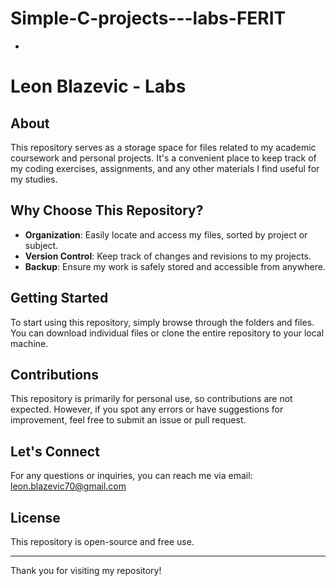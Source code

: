 # Simple-C-projects---labs-FERIT
-
# Leon Blazevic - Labs

## About
This repository serves as a storage space for files related to my academic coursework and personal projects. It's a convenient place to keep track of my coding exercises, assignments, and any other materials I find useful for my studies.

## Why Choose This Repository?
- **Organization**: Easily locate and access my files, sorted by project or subject.
- **Version Control**: Keep track of changes and revisions to my projects.
- **Backup**: Ensure my work is safely stored and accessible from anywhere.

## Getting Started
To start using this repository, simply browse through the folders and files. You can download individual files or clone the entire repository to your local machine.

## Contributions
This repository is primarily for personal use, so contributions are not expected. However, if you spot any errors or have suggestions for improvement, feel free to submit an issue or pull request.

## Let's Connect
For any questions or inquiries, you can reach me via email: leon.blazevic70@gmail.com

## License
This repository is open-source and free use.

---

Thank you for visiting my repository!

